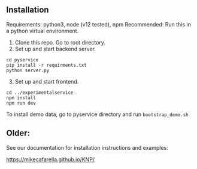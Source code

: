 ## Installation
Requirements: python3, node (v12 tested), npm 
Recommended: Run this in a python virtual environment.

1. Clone this repo. Go to root directory.
2. Set up and start backend server.
  ```
cd pyservice
pip install -r requirments.txt
python server.py
```
3. Set up and start frontend.
```
cd ../experimentalservice
npm install
npm run dev
```

To install demo data, go to pyservice directory and run `bootstrap_demo.sh`


## Older: 

See our documentation for installation instructions and examples:

https://mikecafarella.github.io/KNP/
